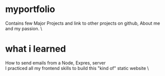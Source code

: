 # myportfolio
Contains few Major Projects and link to other projects on github, About me and my passion. \

# what i learned
How to send emails from a Node, Expres, server \
I practiced all my frontend skills to build this "kind of" static website \

